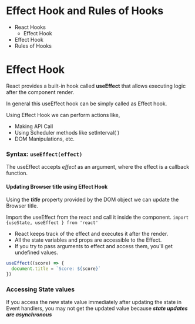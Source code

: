 # Effect Hook and Rules of Hooks

- React Hooks
  - Effect Hook
- Effect Hook
- Rules of Hooks

# Effect Hook
React provides a built-in hook called **useEffect** that allows executing logic after the component render.

In general this useEffect hook can be simply called as Effect hook.

Using Effect Hook we can perform actions like,

- Making API Call
- Using Scheduler methods like setInterval( )
- DOM Manipulations, etc.
  
### Syntax: `useEffect(effect)`
The useEffect accepts *effect* as an argument, where the effect is a callback function.

#### Updating Browser title using Effect Hook
Using the ***title*** property provided by the DOM object we can update the Browser title.

Import the useEffect from the react and call it inside the component.
`import {useState, useEffect } from 'react'`

- React keeps track of the effect and executes it after the render.
- All the state variables and props are accessible to the Effect.
- If you try to pass arguments to effect and access them, you'll get undefined values.
```jsx
useEffect((score) => {
  document.title = `Score: ${score}`
})
```
### Accessing State values
If you access the new state value immediately after updating the state in Event handlers, you may not get the updated value because ***state updates are asynchronous***

